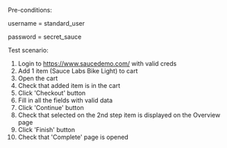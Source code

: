 Pre-conditions:

username = standard_user

password = secret_sauce

Test scenario:
1. Login to https://www.saucedemo.com/ with valid creds
2. Add 1 item (Sauce Labs Bike Light) to cart
3. Open the cart
4. Check that added item is in the cart
5. Click 'Checkout' button
6. Fill in all the fields with valid data
7. Click 'Continue' button
8. Check that selected on the 2nd step item is displayed on the Overview page
9. Click 'Finish' button
10. Check that 'Complete' page is opened
    